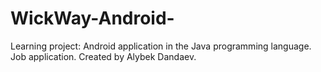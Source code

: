 # WickWay-Android-
Learning project: Android application in the Java programming language. Job application.
Created by Alybek Dandaev.
